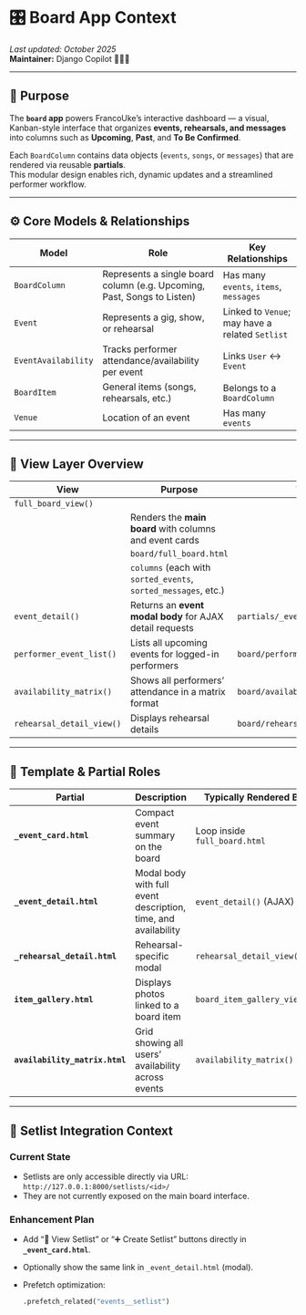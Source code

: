 # 🎛 Board App Context

_Last updated: October 2025_  
**Maintainer:** Django Copilot 🔨🤖🔧  

---

## 🧩 Purpose

The **`board` app** powers FrancoUke’s interactive dashboard — a visual, Kanban-style interface that organizes **events, rehearsals, and messages** into columns such as **Upcoming**, **Past**, and **To Be Confirmed**.

Each `BoardColumn` contains data objects (`events`, `songs`, or `messages`) that are rendered via reusable **partials**.  
This modular design enables rich, dynamic updates and a streamlined performer workflow.

---

## ⚙️ Core Models & Relationships

| Model | Role | Key Relationships |
|--------|------|-------------------|
| `BoardColumn` | Represents a single board column (e.g. Upcoming, Past, Songs to Listen) | Has many `events`, `items`, `messages` |
| `Event`       | Represents a gig, show, or rehearsal                                    | Linked to `Venue`; may have a related `Setlist` |
| `EventAvailability` | Tracks performer attendance/availability per event | Links `User` ↔ `Event` |
| `BoardItem` | General items (songs, rehearsals, etc.) | Belongs to a `BoardColumn` |
| `Venue` | Location of an event | Has many `events` |

---

## 🧭 View Layer Overview

| View  | Purpose   | Temp. | Context |
|-------|-----------|-------|----------|
| `full_board_view()` 
        | Renders the **main board** with columns and event cards 
                    | `board/full_board.html` 
                            | `columns` (each with `sorted_events`, `sorted_messages`, etc.) |
| `event_detail()` | Returns an **event modal body** for AJAX detail requests | `partials/_event_detail.html` | `event`, `user_status`, `setlist` |
| `performer_event_list()` | Lists all upcoming events for logged-in performers | `board/performer_event_list.html` | `events`, `user_availability` |
| `availability_matrix()` | Shows all performers’ attendance in a matrix format | `board/availability_matrix.html` | `events`, `matrix`, `summary` |
| `rehearsal_detail_view()` | Displays rehearsal details | `board/rehearsal_detail.html` | `rehearsal`, `user_availability` |

---

## 🧩 Template & Partial Roles

| Partial | Description | Typically Rendered By |
|----------|--------------|------------------------|
| **`_event_card.html`** | Compact event summary on the board | Loop inside `full_board.html` |
| **`_event_detail.html`** | Modal body with full event description, time, and availability | `event_detail()` (AJAX) |
| **`_rehearsal_detail.html`** | Rehearsal-specific modal | `rehearsal_detail_view()` |
| **`item_gallery.html`** | Displays photos linked to a board item | `board_item_gallery_view()` |
| **`availability_matrix.html`** | Grid showing all users’ availability across events | `availability_matrix()` |

---

## 🎵 Setlist Integration Context

### Current State
- Setlists are only accessible directly via URL:  
  `http://127.0.0.1:8000/setlists/<id>/`
- They are not currently exposed on the main board interface.

### Enhancement Plan
- Add “🎵 View Setlist” or “➕ Create Setlist” buttons directly in **`_event_card.html`**.  
- Optionally show the same link in `_event_detail.html` (modal).
- Prefetch optimization:

  ```python
  .prefetch_related("events__setlist")
